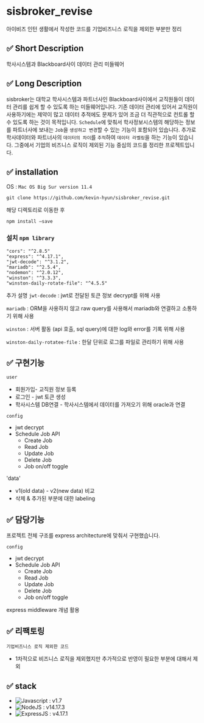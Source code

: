 # sisbroker_revise
아이비즈 인턴 생활에서 작성한 코드를 기업비즈니스 로직을 제외한 부분만 정리


## ✅ Short Description
학사시스템과 Blackboard사이 데이터 관리 미들웨어

## ✅ Long Description

sisbroker는 대학교 학사시스템과 파트너사인 Blackboard사이에서 교직원들이 데이터 관리를 쉽게 할 수 있도록 하는 미들웨어입니다. 
기존 데이터 관리에 있어서 교직원이 사용하기에는 제약이 많고 데이터 추적에도 문제가 있어 조금 더 직관적으로 컨트롤 할 수 있도록 하는 것이 목적입니다. 
`Schedule`에 맞춰서 학사정보시스템의 해당하는 정보를 파트너사에 보내는 `Job`을 `생성하고 변경`할 수 있는 기능이 포함되어 있습니다. 
추가로 학사데이터와 파트너사의 `데이터의 차이`를 `추적`하여 `데이터 라벨링`을 하는 기능이 있습니다.
그중에서 기업의 비즈니스 로직이 제외된 기능 중심의 코드를 정리한 프로젝트입니다.


## ✅ installation

OS : `Mac OS Big Sur version 11.4`

`git clone https://github.com/kevin-hyun/sisbroker_revise.git`

해당 디렉토리로 이동한 후 

`npm install —save`

### 설치 `npm library`

```
"cors": "^2.8.5"  
"express": "^4.17.1", 
"jwt-decode": "^3.1.2",
"mariadb": "^2.5.4",
"nodemon": "^2.0.12",
"winston": "^3.3.3",
"winston-daily-rotate-file": "^4.5.5"
```
추가 설명 
`jwt-decode` : jwt로 전달된 토큰 정보 decrypt를 위해 사용

`mariadb` : ORM을 사용하지 않고 raw query를 사용해서 mariadb와 연결하고 소통하기 위해 사용

`winston` : 서버 활동 (api 호출, sql query)에 대한 log와 error를 기록 위해 사용

`winston-daily-rotatee-file` : 한달 단위로 로그를 파일로 관리하기 위해 사용


## ✅ 구현기능

`user`
- 회원가입- 교직원 정보 등록
- 로그인 - jwt 토큰 생성
- 학사시스템 DB연결 - 학사시스템에서 데이터를 가져오기 위해 oracle과 연결

`config`
- jwt decrypt
- Schedule Job API
  - Create Job
  - Read Job
  - Update Job
  - Delete Job
  - Job on/off toggle 

'data'
- v1(old data) - v2(new data) 비교
- 삭제 & 추가된 부분에 대한 labeling



## ✅ 담당기능

프로젝트 전체 구조를 express architecture에 맞춰서 구현했습니다. 

`config`
- jwt decrypt
- Schedule Job API
  - Create Job
  - Read Job
  - Update Job
  - Delete Job
  - Job on/off toggle 

 
 express middleware 개념 활용
 
## ✅  리팩토링
`기업비즈니스 로직 제외한 코드`
- 1차적으로 비즈니스 로직을 제외했지만 추가적으로 반영이 필요한 부분에 대해서 제외

 
## ✅ stack
- <img alt="Javascript" src="https://img.shields.io/badge/JavaScript-F7DF1E?style=for-the-badge&logo=javascript&logoColor=black"/>  : v1.7
- <img alt="NodeJS" src="https://img.shields.io/badge/Node.js-43853D?style=for-the-badge&logo=node.js&logoColor=white"/>  : v14.17.3
- <img alt="ExpressJS" src="https://img.shields.io/badge/Express.js-404D59?style=for-the-badge"/> : v4.17.1


